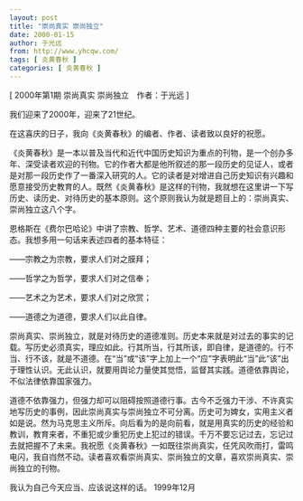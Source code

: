 ```yaml
---
layout: post
title: "崇尚真实 崇尚独立"
date: 2000-01-15
author: 于光远
from: http://www.yhcqw.com/
tags: [ 炎黄春秋 ]
categories: [ 炎黄春秋 ]
---
```



[ 2000年第1期 崇尚真实 崇尚独立　作者：于光远 ]

我们迎来了2000年，迎来了21世纪。

在这喜庆的日子，我向《炎黄春秋》的编者、作者、读者致以良好的祝愿。


《炎黄春秋》是一本以普及当代和近代中国历史知识为重点的刊物，是一个创办多年、深受读者欢迎的刊物。它的作者大都是他所叙述的那一段历史的见证人，或者是对那一段历史作了一番深入研究的人。它的读者是对增进自己历史知识有兴趣和愿意接受历史教育的人。既然《炎黄春秋》是这样的刊物，我就想在这里讲一下写历史、读历史、对待历史的基本原则。这个原则我认为就是题目上的：崇尚真实、崇尚独立这八个字。

恩格斯在《费尔巴哈论》中讲了宗教、哲学、艺术、道德四种主要的社会意识形态。我想多用一句话来表述四者的基本特征：

——宗教之为宗教，要求人们对之膜拜；

——哲学之为哲学，要求人们对之信奉；

——艺术之为艺术，要求人们对之欣赏；

——道德之为道德，要求人们以此自律。


崇尚真实、崇尚独立，就是对待历史的道德准则。历史本来就是对过去的事实的记载。写历史必须真实，理应如此。行其所当，行其所该，即自律，是道德的。行不当、行不该，就是不道德。在“当”或“该”字上加上一个“应”字表明此“当”此“该”出于理性认识。无此认识，就要用舆论力量使其觉悟，监督其实践。道德依靠舆论，不似法律依靠国家强力。


道德不依靠强力，但强力却可以阻碍按照道德行事。古今不乏强力干涉、不许真实地写历史的事例，因此崇尚真实与崇尚独立不可分离。历史可为婢女，实用主义者如是说。然为马克思主义所斥。向后看为的是向前看，就是用真实的历史的经验和教训，教育来者，不重犯或少重犯历史上犯过的错误。千万不要忘记过去，忘记过去就把握不了未来。我祝愿《炎黄春秋》一如既往崇尚真实，任凭风吹雨打，雷鸣电闪，我自岿然不动。读者喜欢看崇尚真实、崇尚独立的文章，喜欢崇尚真实、崇尚独立的刊物。

我认为自己今天应当、应该说这样的话。 1999年12月


